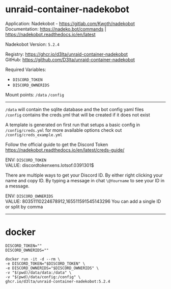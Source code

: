 # unraid-container-nadekobot

Application: Nadekobot - https://gitlab.com/Kwoth/nadekobot<br>
Documentation: https://nadeko.bot/commands | https://nadekobot.readthedocs.io/en/latest

Nadekobot Version: `5.2.4`

Registry: https://ghcr.io/d3lta/unraid-container-nadekobot <br>
GitHub: https://github.com/D3lta/unraid-container-nadekobot

Required Variables:
- `DISCORD_TOKEN`
- `DISCORD_OWNERIDS`

Mount points:
`/data`
`/config`

---

`/data` will contain the sqlite database and the bot config yaml files <br>
`/config` contains the creds.yml that will be created if it does not exist

A template is generated on first run that setups a basic config in `/config/creds.yml`
for more available options check out `/config/creds_example.yml`

Follow the official guide to get the Discord Token
https://nadekobot.readthedocs.io/en/latest/creds-guide/

ENV: `DISCORD_TOKEN` <br>
VALUE: discordtokenxens.lotsof.0391301$

There are multiple ways to get your Discord ID.
By either right clicking your name and copy ID.
By typing a message in chat `\@Yourname` to see your ID in a message.

ENV: `DISCORD_OWNERIDS` <br>
VALUE: 80351110224678912,165511591545143296
You can add a single ID or split by comma


---

# docker

```
DISCORD_TOKEN=""
DISCORD_OWNERIDS=""

docker run -it -d --rm \
-e DISCORD_TOKEN="$DISCORD_TOKEN" \
-e DISCORD_OWNERIDS="$DISCORD_OWNERIDS" \
-v "$(pwd)/data/data:/data" \
-v "$(pwd)/data/config:/config" \
ghcr.io/d3lta/unraid-container-nadekobot:5.2.4
```
